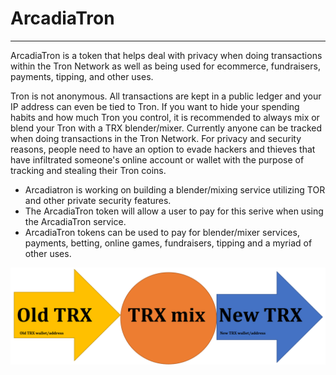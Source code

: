 # ArcadiaTron
_____________
ArcadiaTron is a token that helps deal with privacy when doing transactions within the Tron Network as well as being used for ecommerce, fundraisers, payments, tipping, and other uses.

Tron is not anonymous. All transactions are kept in a public ledger and your IP address can even be tied to Tron. If you want to hide your spending habits and how much Tron you control, it is recommended to always mix or blend your Tron with a TRX blender/mixer.  Currently anyone can be tracked when doing transactions in the Tron Network.  For privacy and security reasons, people need to have an option to evade hackers and thieves that have infiltrated someone's online account or wallet with the purpose of tracking and stealing their Tron coins.  
  * Arcadiatron is working on building a blender/mixing service utilizing TOR and other private security features.
  * The ArcadiaTron token will allow a user to pay for this serive when using the ArcadiaTron service.
  * ArcadiaTron tokens can be used to pay for blender/mixer services, payments, betting, online games, fundraisers, tipping and a myriad of other uses.  

![](flowchart.png)

